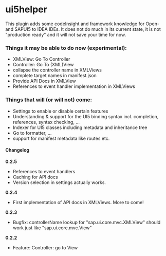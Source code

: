 # ui5helper

This plugin adds some codeInsight and framework knowledge for Open- and SAPUI5 to IDEA IDEs.
It does not do much in its current state, it is not "production ready" and it will not save your time for
now.


### Things it may be able to do now (experimental):

 - XMLView: Go To Controller
 - Controller: Go To (XML)View
 - collapse the controller name in XMLViews
 - complete target names in manifest.json
 - Provide API Docs in XMLView
 - References to event handler implementation in XMLViews

### Things that will (or will not) come:

 - Settings to enable or disable certain features
 - Understanding & support for the UI5 binding syntax incl. completion, references, syntax checking, ...
 - Indexer for UI5 classes including metadata and inheritance tree
 - Go to formatter, ...
 - support for manifest metadata like routes etc.


#### Changelog

 __0.2.5__
 - References to event handlers
 - Caching for API docs
 - Version selection in settings actually works.

 __0.2.4__
 - First implementation of API docs in XMLViews. More to come!

 __0.2.3__
 - Bugfix: controllerName lookup for "sap.ui.core.mvc.XMLView" should work just like "sap.ui.core.mvc.View"</li>

 __0.2.2__
 - Feature: Controller: go to View